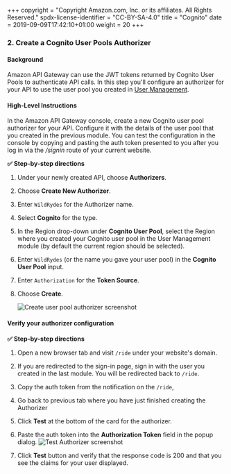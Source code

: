 +++
copyright = "Copyright Amazon.com, Inc. or its affiliates. All Rights Reserved."
spdx-license-identifier = "CC-BY-SA-4.0"
title = "Cognito"
date = 2019-09-09T17:42:10+01:00
weight = 20
+++

### 2. Create a Cognito User Pools Authorizer

#### Background
Amazon API Gateway can use the JWT tokens returned by Cognito User Pools to authenticate API calls. In this step you'll configure an authorizer for your API to use the user pool you created in [User Management][user-management].

#### High-Level Instructions
In the Amazon API Gateway console, create a new Cognito user pool authorizer for your API. Configure it with the details of the user pool that you created in the previous module. You can test the configuration in the console by copying and pasting the auth token presented to you after you log in via the _/signin_ route of your current website.

**:white_check_mark: Step-by-step directions**

1. Under your newly created API, choose **Authorizers**.
1. Choose **Create New Authorizer**.
1. Enter `WildRydes` for the Authorizer name.
1. Select **Cognito** for the type.
1. In the Region drop-down under **Cognito User Pool**, select the Region where you created your Cognito user pool in the User Management module (by default the current region should be selected).
1. Enter `WildRydes` (or the name you gave your user pool) in the **Cognito User Pool** input.
1. Enter `Authorization` for the **Token Source**.
1. Choose **Create**.

    ![Create user pool authorizer screenshot](/images/create-user-pool-authorizer.png)

#### Verify your authorizer configuration

**:white_check_mark: Step-by-step directions**

1. Open a new browser tab and visit `/ride` under your website's domain.
1. If you are redirected to the sign-in page, sign in with the user you created in the last module. You will be redirected back to `/ride`.
1. Copy the auth token from the notification on the `/ride`,
1. Go back to previous tab where you have just finished creating the Authorizer
1. Click **Test** at the bottom of the card for the authorizer.
1. Paste the auth token into the **Authorization Token** field in the popup dialog.
    ![Test Authorizer screenshot](/images/apigateway-test-authorizer.png)

1. Click **Test** button and verify that the response code is 200 and that you see the claims for your user displayed.

[user-management]: /usermanagement
